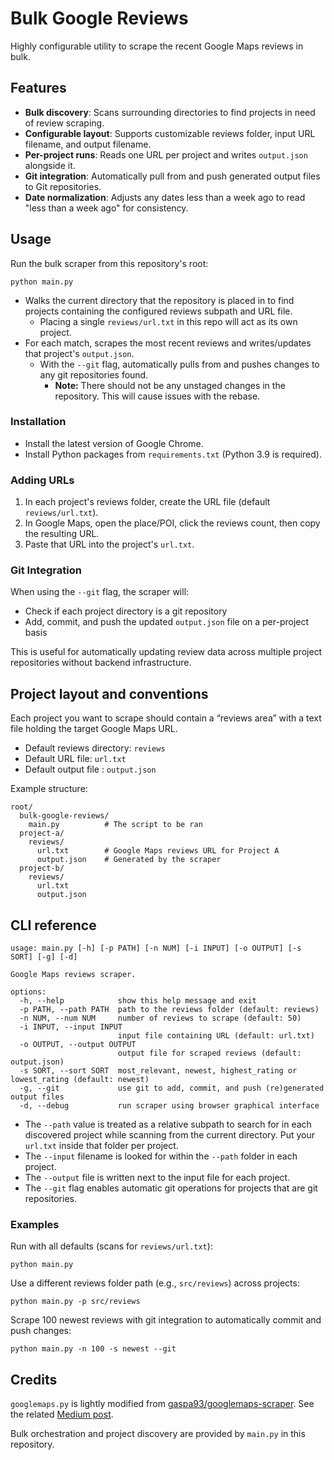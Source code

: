 # Bulk Google Reviews

Highly configurable utility to scrape the recent Google Maps reviews in bulk.

## Features

- **Bulk discovery**: Scans surrounding directories to find projects in need of review scraping.
- **Configurable layout**: Supports customizable reviews folder, input URL filename, and output filename.
- **Per-project runs**: Reads one URL per project and writes `output.json` alongside it.
- **Git integration**: Automatically pull from and push generated output files to Git repositories.
- **Date normalization**: Adjusts any dates less than a week ago to read "less than a week ago" for consistency.

## Usage

Run the bulk scraper from this repository's root:

```
python main.py
```

- Walks the current directory that the repository is placed in to find projects containing the configured reviews subpath and URL file.
  - Placing a single `reviews/url.txt` in this repo will act as its own project.
- For each match, scrapes the most recent reviews and writes/updates that project's `output.json`.
  - With the `--git` flag, automatically pulls from and pushes changes to any git repositories found.
    - **Note:** There should not be any unstaged changes in the repository. This will cause issues with the rebase.

### Installation

- Install the latest version of Google Chrome.
- Install Python packages from `requirements.txt` (Python 3.9 is required).

### Adding URLs

1. In each project's reviews folder, create the URL file (default `reviews/url.txt`).
2. In Google Maps, open the place/POI, click the reviews count, then copy the resulting URL.
3. Paste that URL into the project's `url.txt`.

### Git Integration

When using the `--git` flag, the scraper will:

- Check if each project directory is a git repository
- Add, commit, and push the updated `output.json` file on a per-project basis

This is useful for automatically updating review data across multiple project repositories without backend infrastructure.

## Project layout and conventions

Each project you want to scrape should contain a “reviews area” with a text file holding the target Google Maps URL.

- Default reviews directory: `reviews`
- Default URL file: `url.txt`
- Default output file : `output.json`

Example structure:

```
root/
  bulk-google-reviews/
    main.py          # The script to be ran
  project-a/
    reviews/
      url.txt        # Google Maps reviews URL for Project A
      output.json    # Generated by the scraper
  project-b/
    reviews/
      url.txt
      output.json
```

## CLI reference

```
usage: main.py [-h] [-p PATH] [-n NUM] [-i INPUT] [-o OUTPUT] [-s SORT] [-g] [-d]

Google Maps reviews scraper.

options:
  -h, --help            show this help message and exit
  -p PATH, --path PATH  path to the reviews folder (default: reviews)
  -n NUM, --num NUM     number of reviews to scrape (default: 50)
  -i INPUT, --input INPUT
                        input file containing URL (default: url.txt)
  -o OUTPUT, --output OUTPUT
                        output file for scraped reviews (default: output.json)
  -s SORT, --sort SORT  most_relevant, newest, highest_rating or lowest_rating (default: newest)
  -g, --git             use git to add, commit, and push (re)generated output files
  -d, --debug           run scraper using browser graphical interface
```

- The `--path` value is treated as a relative subpath to search for in each discovered project while scanning from the current directory. Put your `url.txt` inside that folder per project.
- The `--input` filename is looked for within the `--path` folder in each project.
- The `--output` file is written next to the input file for each project.
- The `--git` flag enables automatic git operations for projects that are git repositories.

### Examples

Run with all defaults (scans for `reviews/url.txt`):

```
python main.py
```

Use a different reviews folder path (e.g., `src/reviews`) across projects:

```
python main.py -p src/reviews
```

Scrape 100 newest reviews with git integration to automatically commit and push changes:

```
python main.py -n 100 -s newest --git
```

## Credits

`googlemaps.py` is lightly modified from [gaspa93/googlemaps-scraper](https://github.com/gaspa93/googlemaps-scraper). See the related [Medium post](https://medium.com/data-science/scraping-google-maps-reviews-in-python-2b153c655fc2).

Bulk orchestration and project discovery are provided by `main.py` in this repository.
